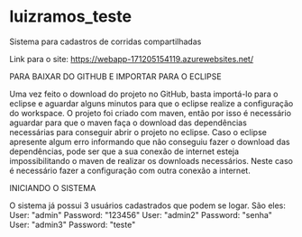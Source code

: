 # luizramos_teste

Sistema para cadastros de corridas compartilhadas

Link para o site: https://webapp-171205154119.azurewebsites.net/

PARA BAIXAR DO GITHUB E IMPORTAR PARA O ECLIPSE

Uma vez feito o download do projeto no GitHub, basta importá-lo para o eclipse e aguardar alguns minutos para que o eclipse realize a configuração do workspace. O projeto foi criado com maven, então por isso é necessário aguardar para que o maven faça o download das dependências necessárias para conseguir abrir o projeto no eclipse. Caso o eclipse apresente algum erro informando que não conseguiu fazer o download das dependências, pode ser que a sua conexão de internet esteja impossibilitando o maven de realizar os downloads necessários. Neste caso é necessário fazer a configuração com outra conexão a internet.

INICIANDO O SISTEMA

O sistema já possui 3 usuários cadastrados que podem se logar.
São eles: 
	User: "admin"  Password: "123456"
	User: "admin2" Password: "senha"
	User: "admin3" Password: "teste"
